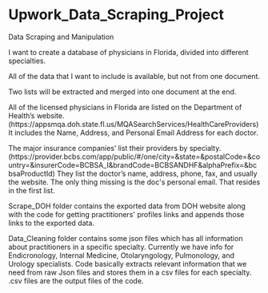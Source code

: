 # Upwork_Data_Scraping_Project
Data Scraping and Manipulation

<p>I want to create a database of physicians in Florida, divided into different specialties.</p>
<p>All of the data that I want to include is available, but not from one document.</p>
<p>Two lists will be extracted and merged into one document at the end.</p>

<p>All of the licensed physicians in Florida are listed on the Department of Health’s website. (https://appsmqa.doh.state.fl.us/MQASearchServices/HealthCareProviders) It includes the Name, Address, and Personal Email Address for each doctor.</p>

<p>The major insurance companies’ list their providers by specialty. (https://provider.bcbs.com/app/public/#/one/city=&state=&postalCode=&country=&insurerCode=BCBSA_I&brandCode=BCBSANDHF&alphaPrefix=&bcbsaProductId) They list the doctor’s name, address, phone, fax, and usually the website. The only thing missing is the doc's personal email. That resides in the first list.</p>

<p>Scrape_DOH folder contains the exported data from DOH website along with the code for getting practitioners' profiles links and appends those links to the exported data.</p>

<p>Data_Cleaning folder contains some json files which has all information about practitioners in a specific specialty. Currently we have info for Endicronology, Internal Medicine, Otolaryngology, Pulmonology, and Urology specialists. Code basically extracts relevant information that we need from raw Json files and stores them in a csv files for each specialty. .csv files are the output files of the code.</p>

